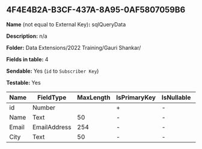 ## 4F4E4B2A-B3CF-437A-8A95-0AF5807059B6

**Name** (not equal to External Key)**:** sqlQueryData

**Description:** n/a

**Folder:** Data Extensions/2022 Training/Gauri Shankar/

**Fields in table:** 4

**Sendable:** Yes (`id` to `Subscriber Key`)

**Testable:** Yes

| Name | FieldType | MaxLength | IsPrimaryKey | IsNullable | DefaultValue |
| --- | --- | --- | --- | --- | --- |
| id | Number |  | + | - |  |
| Name | Text | 50 | - | - |  |
| Email | EmailAddress | 254 | - | - |  |
| City | Text | 50 | - | - |  |
